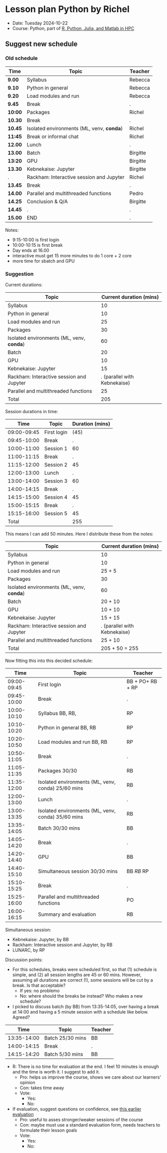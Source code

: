 # Lesson plan Python by Richel

- Date: Tuesday 2024-10-22
- Course: Python, part of
  [R, Python, Julia, and Matlab in HPC](https://github.com/UPPMAX/R-matlab-julia-HPC/)

## Suggest new schedule

### Old schedule

Time     |Topic                                      |Teacher
---------|-------------------------------------------|-------
**9.00** |Syllabus                                   |Rebecca
**9.10** |Python in general                          |Rebecca
**9.20** |Load modules and run                       |Rebecca
**9.45** |Break                                      |.
**10:00**|Packages                                   |Richel
**10.30**|Break                                      |.
**10.45**|Isolated environments (ML, venv, **conda**)|Richel
**11:45**|Break or informal chat                     |Richel
**12.00**|Lunch                                      |.
**13.00**|Batch                                      |Birgitte
**13:20**|GPU                                        |Birgitte
**13.30**|Kebnekaise: Jupyter                        |Birgitte
.        |Rackham: Interactive session and Jupyter   |Richel
**13.45**|Break                                      |.
**14.00**|Parallel and multithreaded functions       |Pedro
**14.25**|Conclusion & Q/A                           |Birgitte
**14.45**|.                                          |.
**15.00**|END                                        |.

Notes:

- 9:15-10:00 is first login
- 10:00-10:15 is first break
- Day ends at 16.00
- interactive must get 15 more minutes to do 1 core + 2 core
- more time for sbatch and GPU

### Suggestion

Current durations:

Topic                                      |Current duration (mins)
-------------------------------------------|---------------
Syllabus                                   |10
Python in general                          |10
Load modules and run                       |25
Packages                                   |30
Isolated environments (ML, venv, **conda**)|60
Batch                                      |20
GPU                                        |10
Kebnekaise: Jupyter                        |15
Rackham: Interactive session and Jupyter   |. (parallel with Kebnekaise)
Parallel and multithreaded functions       |25
Total                                      |205

Session durations in time:

Time       |Topic                                      |Duration (mins)
-----------|-------------------------------------------|-------
09:00-09:45|First login                                |(45)
09:45-10:00|Break                                      |.
10:00-11:00|Session 1                                  |60
11:00-11:15|Break                                      |.
11:15-12:00|Session 2                                  |45
12:00-13:00|Lunch                                      |.
13:00-14:00|Session 3                                  |60
14:00-14:15|Break                                      |.
14:15-15:00|Session 4                                  |45
15:00-15:15|Break                                      |.
15:15-16:00|Session 5                                  |45
Total      |                                           |255

This means I can add 50 minutes. Here I distribute these from the notes:

Topic                                      |Current duration (mins)
-------------------------------------------|---------------
Syllabus                                   |10
Python in general                          |10
Load modules and run                       |25 + 5
Packages                                   |30
Isolated environments (ML, venv, **conda**)|60
Batch                                      |20 + 10
GPU                                        |10 + 10
Kebnekaise: Jupyter                        |15 + 15
Rackham: Interactive session and Jupyter   |. (parallel with Kebnekaise)
Parallel and multithreaded functions       |25 + 10
Total                                      |205 + 50 = 255

Now fitting this into this decided schedule:

<!-- markdownlint-disable MD013 --><!-- Tables cannot be split up over lines, hence will break 80 characters per line -->

Time       |Topic                                                 |Teacher
-----------|------------------------------------------------------|-------
09:00-09:45|First login                                           |BB + PO+ RB + RP
09:45-10:00|Break                                                 |.
10:00-10:10|Syllabus BB, RB,                                      |RP
10:10-10:20|Python in general BB, RB                              |RP
10:20-10:50|Load modules and run BB, RB                           |RP
10:50-11:05|Break                                                 |.
11:05-11:35|Packages 30/30                                        |RB
11:35-12:00|Isolated environments (ML, venv, conda) 25/60 mins    |RB
12:00-13:00|Lunch                                                 |.
13:00-13:35|Isolated environments (ML, venv, conda) 35/60 mins    |RB
13:35-14:05|Batch 30/30 mins                                      |BB
14:05-14:20|Break                                                 |.
14:20-14:40|GPU                                                   |BB
14:40-15:10|Simultaneous session 30/30 mins                       |BB *RB* RP
15:10-15:25|Break                                                 |.
15:25-16:00|Parallel and multithreaded functions                  |PO
16:00-16:15|Summary and evaluation                                |RB

<!-- markdownlint-enable MD013 -->

Simultaneous session:

- Kebnekaise: Jupyter, by BB
- Rackham:  Interactive session and Jupyter, by RB
- LUNARC, by RP

Discussion points:

- For this schedules, breaks were scheduled first, so that
  (1) schedule is simple, and (2) all session lengths are 45 or 60 mins.
  However, assuming all durations are correct (!), some sessions will be
  cut by a break. Is that acceptable?
    - If yes: no problemo
    - No: where should the breaks be instead? Who makes a new schedule?
- I picked to discuss batch (by BB) from 13:35-14:05,
  over having a break at 14:00 and having a 5 minute session
  with a schedule like below. Agreed?

Time       |Topic                                                 |Teacher
-----------|------------------------------------------------------|-------
13:35-14:00|Batch 25/30 mins                                      |BB
14:00-14:15|Break                                                 |.
14:15-14:20|Batch 5/30 mins                                       |BB

- R: There is no time for evaluation at the end. I feel 10 minutes
  is enough and the time is worth it. I suggest to add it.
    - Pro: helps us improve the course, shows we care about our learners' opinion
    - Con: takes time away
    - Vote:
        - Yes:
        - No:
- If evaluation, suggest questions on confidence,
  see [this earlier evaluation](https://github.com/UPPMAX/uppmax_intro_day_1/tree/main/evaluations/20240827)
    - Pro: useful to asses stronger/weaker sessions of the course
    - Con: maybe must use a standard evaluation form, needs teachers to formulate
    their lesson goals
    - Vote:
        - Yes:
        - No:
